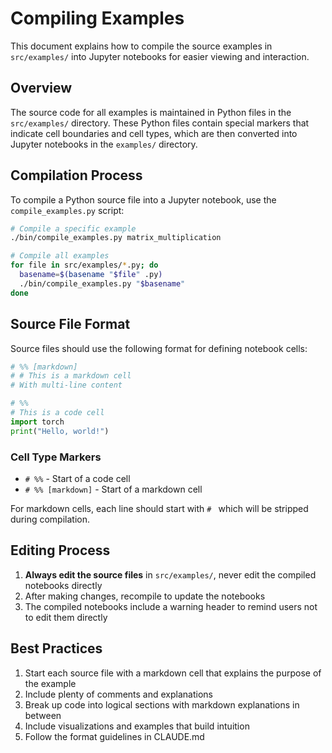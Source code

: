 # Compiling Examples

This document explains how to compile the source examples in `src/examples/` into Jupyter notebooks for easier viewing and interaction.

## Overview

The source code for all examples is maintained in Python files in the `src/examples/` directory. These Python files contain special markers that indicate cell boundaries and cell types, which are then converted into Jupyter notebooks in the `examples/` directory.

## Compilation Process

To compile a Python source file into a Jupyter notebook, use the `compile_examples.py` script:

```bash
# Compile a specific example
./bin/compile_examples.py matrix_multiplication

# Compile all examples
for file in src/examples/*.py; do
  basename=$(basename "$file" .py)
  ./bin/compile_examples.py "$basename"
done
```

## Source File Format

Source files should use the following format for defining notebook cells:

```python
# %% [markdown]
# # This is a markdown cell
# With multi-line content

# %%
# This is a code cell
import torch
print("Hello, world!")
```

### Cell Type Markers

- `# %%` - Start of a code cell
- `# %% [markdown]` - Start of a markdown cell

For markdown cells, each line should start with `# ` which will be stripped during compilation.

## Editing Process

1. **Always edit the source files** in `src/examples/`, never edit the compiled notebooks directly
2. After making changes, recompile to update the notebooks
3. The compiled notebooks include a warning header to remind users not to edit them directly

## Best Practices

1. Start each source file with a markdown cell that explains the purpose of the example
2. Include plenty of comments and explanations
3. Break up code into logical sections with markdown explanations in between
4. Include visualizations and examples that build intuition
5. Follow the format guidelines in CLAUDE.md